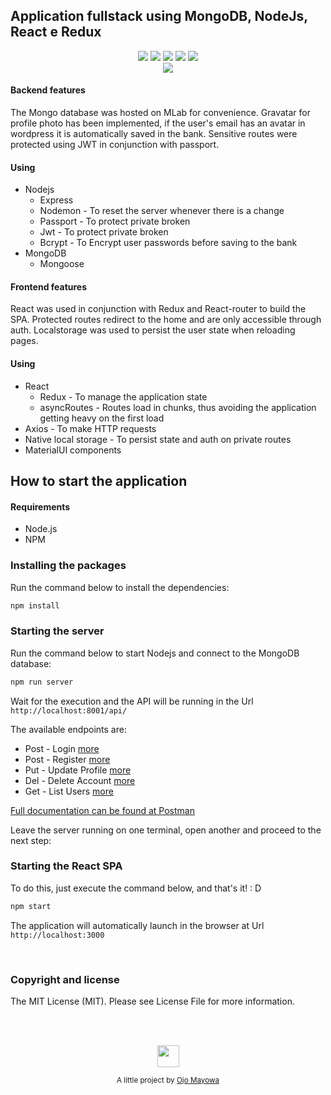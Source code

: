 ## Application fullstack using MongoDB, NodeJs, React e Redux
<p align="center">
  <img src="https://img.shields.io/badge/Mongoose-5.1.1-blue.svg?colorB=449a45">
  <img src="https://img.shields.io/badge/React-16.3.2-blue.svg">
  <img src="https://img.shields.io/badge/Redux-4.0.0-blue.svg?colorB=764abc">
  <img src="https://img.shields.io/badge/Nodejs-9.11.1-blue.svg?colorB=90c53f">
  <img src="https://img.shields.io/badge/Express-4.16.3-blue.svg?colorB=47535e">
  <br/>
  <img src="./doc/img/crud.gif">
</p>

#### Backend features
The Mongo database was hosted on MLab for convenience.
Gravatar for profile photo has been implemented, if the user's email has an avatar
in wordpress it is automatically saved in the bank.
Sensitive routes were protected using JWT in conjunction with passport.


#### Using
- Nodejs
  * Express
  * Nodemon - To reset the server whenever there is a change
  * Passport - To protect private broken 
  * Jwt - To protect private broken
  * Bcrypt - To Encrypt user passwords before saving to the bank
- MongoDB
  * Mongoose

#### Frontend features
React was used in conjunction with Redux and React-router to build the SPA.
Protected routes redirect to the home and are only accessible through auth.
Localstorage was used to persist the user state when reloading pages.

#### Using
- React
  * Redux - To manage the application state
  * asyncRoutes - Routes load in chunks, thus avoiding the application getting heavy on the first load
- Axios - To make HTTP requests
- Native local storage - To persist state and auth on private routes
- MaterialUI components

## How to start the application

#### Requirements

- Node.js
- NPM

### Installing the packages


Run the command below to install the dependencies:
``` bash
npm install
```

### Starting the server


Run the command below to start Nodejs and connect to the MongoDB database:
``` bash
npm run server
```


Wait for the execution and the API will be running in the Url `http://localhost:8001/api/`

The available endpoints are:
- Post - Login [more](https://documenter.getpostman.com/view/4374482/teste-fullstack/RW87p9Mq#0e46cf7d-edf9-416c-bfab-84022d8a346e)
- Post - Register [more](https://documenter.getpostman.com/view/4374482/teste-fullstack/RW87p9Mq#db625518-ec7d-41c7-9894-189322033ac6)
- Put  - Update Profile [more](https://documenter.getpostman.com/view/4374482/teste-fullstack/RW87p9Mq#ee34ae20-fe46-46f5-8666-7ed784448d65)
- Del  - Delete Account [more](https://documenter.getpostman.com/view/4374482/teste-fullstack/RW87p9Mq#1481a07f-160a-4b9c-ba95-7ceb20266b53)
- Get  - List Users [more](https://documenter.getpostman.com/view/4374482/teste-fullstack/RW87p9Mq#5f812e40-7bf1-47e8-87bb-1390b2fdf70b)

[Full documentation can be found at Postman](https://documenter.getpostman.com/view/4374482/teste-fullstack/RW87p9Mq)

Leave the server running on one terminal, open another and proceed to the next step:

### Starting the React SPA

To do this, just execute the command below, and that's it! : D
``` bash
npm start
```

The application will automatically launch in the browser at Url `http://localhost:3000`

<br/>

### Copyright and license
The MIT License (MIT). Please see License File for more information.

<br/>
<br/>

<p align="center"><img src="http://www.mayor01.com/assets/img/apple-icon-180x180.png" width="35" height="35"/></p>
<p align="center">
<sub>A little project by <a href="http://www.mayor01.com/">Ojo Mayowa</a></sub>
</p>

